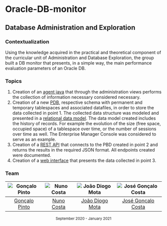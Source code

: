 # Oracle-DB-monitor
## Database Administration and Exploration

### Contextualization
Using the knowledge acquired in the practical and theoretical component of the curricular unit of Administration and Database Exploration, the group built a DB monitor that presents, in a simple way, the main performance evaluation parameters of an Oracle DB.

### Topics
1. Creation of an [agent java](Agente/) that through the administration views performs the collection of information
necessary considered necessary.
2. Creation of a new [PDB](creation_PDB-Schema-Tablespaces-Datafiles.txt), respective schema with permanent and temporary tablespaces and associated datafiles, in order to store the data collected in point 1. The collected data structure was modeled and presented in a [relational data model](schema_database.sql). The data model created includes the history of records. For example the evolution of the size (free space, occupied space) of a tablespace over time, or the number of sessions over time as well. The Enterprise Manager Console was considered to serve as an example.
3. Creation of a [REST API](dbmonitor/api/) that connects to the PBD created in point 2 and returns the results in the required JSON format. All endpoints created were documented.
4. Creation of a [web interface](dbmonitor/interface/) that presents the data collected in point 3.

### Team
![Gonçalo Pinto][grp-pic] | ![Nuno Costa][nuno-pic] | ![João Diogo Mota][joao-pic] | ![José Gonçalo Costa][goncalo-pic]
:---: | :---: | :---: | :---:
[Gonçalo Pinto][grp] | [Nuno Costa][nuno] | [João Diogo Mota][joao] | [José Gonçalo Costa][goncalo]

[grp]: https://github.com/GRP99
[grp-pic]: https://github.com/GRP99.png?size=120
[nuno]: https://github.com/jnuno420
[nuno-pic]: https://github.com/jnuno420.png?size=120
[joao]: https://github.com/JoaoDiogoMota
[joao-pic]: https://github.com/JoaoDiogoMota.png?size=120
[goncalo]: https://github.com/JoseCosta28
[goncalo-pic]: https://image.flaticon.com/icons/png/128/634/634795.png

<div align="center">
  <sub>September 2020 - January 2021</sub>
</div>